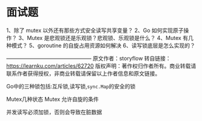 # 面试题

1、除了 mutex 以外还有那些方式安全读写共享变量？
2、Go 如何实现原子操作？
3、Mutex 是悲观锁还是乐观锁？悲观锁、乐观锁是什么？
4、Mutex 有几种模式？
5、goroutine 的自旋占用资源如何解决
6、读写锁底层是怎么实现的？

————————————————
原文作者：storyflow
转自链接：https://learnku.com/articles/62720
版权声明：著作权归作者所有。商业转载请联系作者获得授权，非商业转载请保留以上作者信息和原文链接。



Go中的三种锁包括:互斥锁,读写锁,`sync.Map`的安全的锁







Mutex几种状态
Mutex 允许自旋的条件

并发读写必须加锁，否则会导致在脏数据